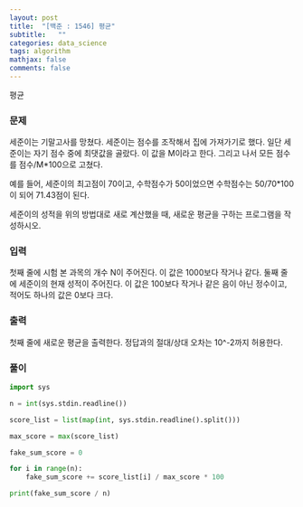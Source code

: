 ```yaml
---
layout: post
title:  "[백준 : 1546] 평균"
subtitle:   ""
categories: data_science
tags: algorithm
mathjax: false
comments: false
---
```


평균

### 문제

세준이는 기말고사를 망쳤다. 세준이는 점수를 조작해서 집에 가져가기로 했다. 일단 세준이는 자기 점수 중에 최댓값을 골랐다. 이 값을 M이라고 한다. 그리고 나서 모든 점수를 점수/M*100으로 고쳤다.

예를 들어, 세준이의 최고점이 70이고, 수학점수가 50이었으면 수학점수는 50/70*100이 되어 71.43점이 된다.

세준이의 성적을 위의 방법대로 새로 계산했을 때, 새로운 평균을 구하는 프로그램을 작성하시오.

### 입력

첫째 줄에 시험 본 과목의 개수 N이 주어진다. 이 값은 1000보다 작거나 같다. 둘째 줄에 세준이의 현재 성적이 주어진다. 이 값은 100보다 작거나 같은 음이 아닌 정수이고, 적어도 하나의 값은 0보다 크다.

### 출력

첫째 줄에 새로운 평균을 출력한다. 정답과의 절대/상대 오차는 10^-2까지 허용한다.

### 풀이

```python
import sys

n = int(sys.stdin.readline())

score_list = list(map(int, sys.stdin.readline().split()))

max_score = max(score_list)

fake_sum_score = 0

for i in range(n):
    fake_sum_score += score_list[i] / max_score * 100

print(fake_sum_score / n)
```